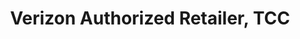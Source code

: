 ---
title: "Verizon Authorized Retailer, TCC"
url: /pottsville/verizon-authorized-retailer-tcc/
shop: mobile phone
---